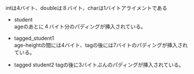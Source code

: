 intは4バイト、doubleは８バイト、charは1バイトアライメントである

- student  
ageのあとに４バイト分のパディングが挿入されている。

- tagged_student1  
 age-heightの間には4バイト、tagの後には7バイトのパディングが挿入されている。

 - tagged student2
 tagの後に3バイトぶんのパディングが挿入されている。
 